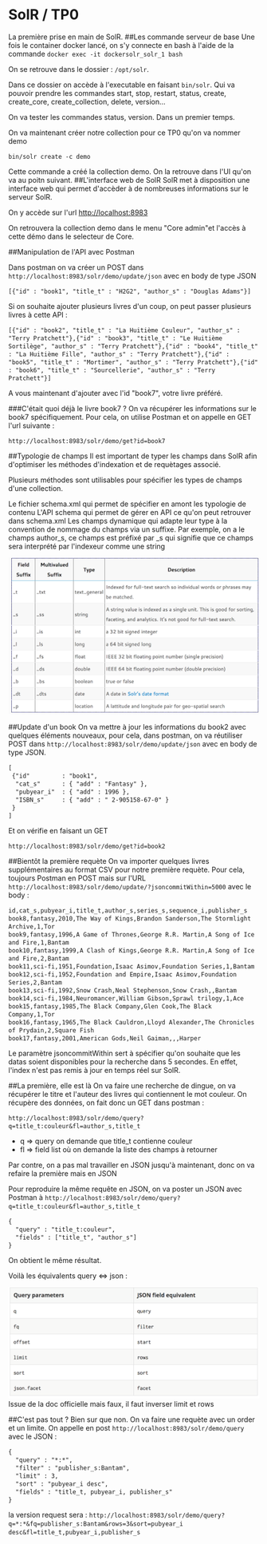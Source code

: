 # SolR / TP0
La première prise en main de SolR.
##Les commande serveur de base
Une fois le container docker lancé, on s'y connecte en bash à l'aide de la commande `docker exec -it dockersolr_solr_1 bash`

On se retrouve dans le dossier :
`/opt/solr`.

Dans ce dossier on accède à l'executable en faisant `bin/solr`. Qui va pouvoir prendre les commandes start, stop, restart, status, create, create_core, create_collection, delete, version...

On va tester les commandes  status, version. Dans un premier temps.

On va maintenant créer notre collection pour ce TP0 qu'on va nommer demo

	bin/solr create -c demo

Cette commande a créé la collection demo. On la retrouve dans l'UI qu'on va au poitn suivant.
##L'interface web de SolR
SolR met à disposition une interface web qui permet d'accèder à de nombreuses informations sur le serveur SolR.

On y accède sur l'url [http://localhost:8983](http://localhost:8983)

On retrouvera la collection demo dans le menu "Core admin"et l'accès à cette démo dans le selecteur de Core.

##Manipulation de l'API avec Postman

Dans postman on va créer un POST dans `http://localhost:8983/solr/demo/update/json` avec en body de type JSON 
	
	[{"id" : "book1", "title_t" : "H2G2", "author_s" : "Douglas Adams"}]
	
Si on souhaite ajouter plusieurs livres d'un coup, on peut passer plusieurs livres à cette API :

	[{"id" : "book2", "title_t" : "La Huitième Couleur", "author_s" : "Terry Pratchett"},{"id" : "book3", "title_t" : "Le Huitième Sortilège", "author_s" : "Terry Pratchett"},{"id" : "book4", "title_t" : "La Huitième Fille", "author_s" : "Terry Pratchett"},{"id" : "book5", "title_t" : "Mortimer", "author_s" : "Terry Pratchett"},{"id" : "book6", "title_t" : "Sourcellerie", "author_s" : "Terry Pratchett"}]
	
A vous maintenant d'ajouter avec l'id "book7", votre livre préféré.

###C'était quoi déjà le livre book7 ?
On va récupérer les informations sur le book7 spécifiquement. Pour cela, on utilise Postman et on appelle en GET l'url suivante :

	http://localhost:8983/solr/demo/get?id=book7
##Typologie de champs
Il est important de typer les champs dans SolR afin d'optimiser les méthodes d'indexation et de requètages associé.

Plusieurs méthodes sont utilisables pour spécifier les types de champs d'une collection.
	
Le fichier schema.xml qui permet de spécifier en amont les typologie de contenu
L'API schema qui permet de gérer en API ce qu'on peut retrouver dans schema.xml
Les champs dynamique qui adapte leur type à la convention de nommage du champs via un suffixe. Par exemple, on a le champs author_s, ce champs est préfixé par _s qui signifie que ce champs sera interprété par l'indexeur comme une string

![Suffixe SolR](md-img/suffixe_df.png)

##Update d'un book
On va mettre à jour les informations du book2 avec quelques éléments nouveaux, pour cela, dans postman, on va réutiliser POST dans `http://localhost:8983/solr/demo/update/json` avec en body de type JSON.

	[
	 {"id"         : "book1",
	  "cat_s"      : { "add" : "Fantasy" },
	  "pubyear_i"  : { "add" : 1996 },
	  "ISBN_s"     : { "add" : " 2-905158-67-0" }
	 }
	]
Et on vérifie en faisant un GET 

	http://localhost:8983/solr/demo/get?id=book2
	
##Bientôt la première requète
On va importer quelques livres supplémentaires au format CSV pour notre première requète. Pour cela, toujours Postman en POST mais sur l'URL `http://localhost:8983/solr/demo/update/?jsoncommitWithin=5000` avec le body :

	id,cat_s,pubyear_i,title_t,author_s,series_s,sequence_i,publisher_s
	book8,fantasy,2010,The Way of Kings,Brandon Sanderson,The Stormlight Archive,1,Tor
	book9,fantasy,1996,A Game of Thrones,George R.R. Martin,A Song of Ice and Fire,1,Bantam
	book10,fantasy,1999,A Clash of Kings,George R.R. Martin,A Song of Ice and Fire,2,Bantam
	book11,sci-fi,1951,Foundation,Isaac Asimov,Foundation Series,1,Bantam
	book12,sci-fi,1952,Foundation and Empire,Isaac Asimov,Foundation Series,2,Bantam
	book13,sci-fi,1992,Snow Crash,Neal Stephenson,Snow Crash,,Bantam
	book14,sci-fi,1984,Neuromancer,William Gibson,Sprawl trilogy,1,Ace
	book15,fantasy,1985,The Black Company,Glen Cook,The Black Company,1,Tor
	book16,fantasy,1965,The Black Cauldron,Lloyd Alexander,The Chronicles of Prydain,2,Square Fish
	book17,fantasy,2001,American Gods,Neil Gaiman,,,Harper

Le paramètre jsoncommitWithin sert à spécifier qu'on souhaite que les datas soient disponibles pour la recherche dans 5 secondes. En effet, l'index n'est pas remis à jour en temps réel sur SolR.

##La première, elle est là
On va faire une recherche de dingue, on va récupérer le titre et l'auteur des livres qui contiennent le mot couleur. On récupère des données, on fait donc un GET dans postman :

	http://localhost:8983/solr/demo/query?q=title_t:couleur&fl=author_s,title_t

* q => query on demande que title_t contienne couleur
* fl => field list où on demande la liste des champs à retourner

Par contre, on a pas mal travailler en JSON jusqu'à maintenant, donc on va refaire la première mais en JSON

Pour reproduire la même requête en JSON, on va poster un JSON avec Postman à `http://localhost:8983/solr/demo/query?q=title_t:couleur&fl=author_s,title_t`

	{
	  "query" : "title_t:couleur",
	  "fields" : ["title_t", "author_s"]
	}
	
On obtient le même résultat.

Voilà les équivalents query <=> json :

![Suffixe SolR](md-img/equvalent_query_json.png)
Issue de la doc officielle mais faux, il faut inverser limit et rows

##C'est pas tout ?
Bien sur que non. On va faire une requète avec un order et un limite. On appelle en post `http://localhost:8983/solr/demo/query` avec le JSON :
	
	{
	  "query" : "*:*",
	  "filter" : "publisher_s:Bantam",
	  "limit" : 3,
	  "sort" : "pubyear_i desc",
	  "fields" : "title_t, pubyear_i, publisher_s"
	}
	
la version request sera : `http://localhost:8983/solr/demo/query?q=*:*&fq=publisher_s:Bantam&rows=3&sort=pubyear_i desc&fl=title_t,pubyear_i,publisher_s`